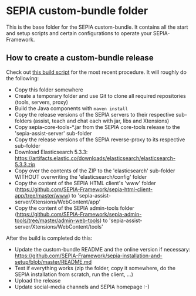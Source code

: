 # SEPIA custom-bundle folder

This is the base folder for the SEPIA custom-bundle. It contains all the start and setup scripts and certain configurations to operate your SEPIA-Framework.

## How to create a custom-bundle release

Check out [this build script](https://github.com/SEPIA-Framework/sepia-installation-and-setup/blob/master/build_sepia_home_release_apt.sh) for the most recent procedure. It will roughly do the following:
* Copy this folder somewhere
* Create a temporary folder and use Git to clone all required repositories (tools, servers, proxy)
* Build the Java components with `maven install`
* Copy the release versions of the SEPIA servers to their respective sub-folders (assist, teach and chat each with jar, libs and Xtensions)
* Copy sepia-core-tools-*.jar from the SEPIA core-tools release to the 'sepia-assist-server' sub-folder
* Copy the release versions of the SEPIA reverse-proxy to its respective sub-folder 
* Download Elasticsearch 5.3.3: https://artifacts.elastic.co/downloads/elasticsearch/elasticsearch-5.3.3.zip
* Copy over the contents of the ZIP to the 'elasticsearch' sub-folder WITHOUT overwriting the 'elasticsearch/config' folder
* Copy the content of the SEPIA HTML client's 'www' folder (https://github.com/SEPIA-Framework/sepia-html-client-app/tree/master/www) to 'sepia-assist-server/Xtensions/WebContent/app'
* Copy the content of the SEPIA admin-tools folder (https://github.com/SEPIA-Framework/sepia-admin-tools/tree/master/admin-web-tools) to 'sepia-assist-server/Xtensions/WebContent/tools'
  
After the build is completed do this:
* Update the custom-bundle README and the online version if necessary: https://github.com/SEPIA-Framework/sepia-installation-and-setup/blob/master/README.md
* Test if everything works (zip the folder, copy it somewhere, do the SEPIA installation from scratch, run the client, ...)
* Upload the release
* Update social-media channels and SEPIA homepage :-)
